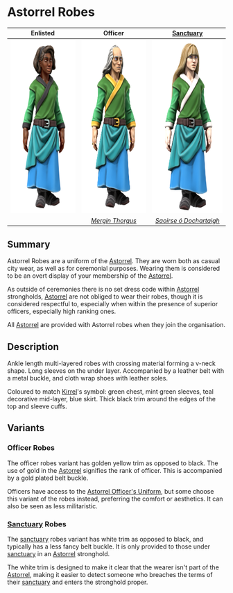 # Astorrel Robes

| Enlisted | Officer | [Sanctuary](../sanctuary.md) |
|:---:|:---:|:---:|
| <img src="https://raw.githubusercontent.com/jesskelsall/astarus-images/main/people/portraits/56dc7d4727318970.png" height="400" /> | <img src="https://raw.githubusercontent.com/jesskelsall/astarus-images/main/people/portraits/417ab84735b8a004.png" height="400" /> | <img src="https://raw.githubusercontent.com/jesskelsall/astarus-images/main/people/portraits/9123d71815a8ce99.png" height="400" /> |
| | *[Mergin Thorgus](../../../characters/mergin-thorgus.md)* | *[Saoirse ó Dochartaigh](../../../characters/saoirse-o-dochartaigh.md)* |

## Summary

Astorrel Robes are a uniform of the [Astorrel](../astorrel.md). They are worn both as casual city wear, as well as for ceremonial purposes. Wearing them is considered to be an overt display of your membership of the [Astorrel](../astorrel.md).

As outside of ceremonies there is no set dress code within [Astorrel](../astorrel.md) strongholds, [Astorrel](../astorrel.md) are not obliged to wear their robes, though it is considered respectful to, especially when within the presence of superior officers, especially high ranking ones.

All [Astorrel](../astorrel.md) are provided with Astorrel robes when they join the organisation.

## Description

Ankle length multi-layered robes with crossing material forming a v-neck shape. Long sleeves on the under layer. Accompanied by a leather belt with a metal buckle, and cloth wrap shoes with leather soles.

Coloured to match [Kirrel](../../../gods/deities/kirrel.md)'s symbol: green chest, mint green sleeves, teal decorative mid-layer, blue skirt. Thick black trim around the edges of the top and sleeve cuffs.

## Variants

### Officer Robes

The officer robes variant has golden yellow trim as opposed to black. The use of gold in the [Astorrel](../astorrel.md) signifies the rank of officer. This is accompanied by a gold plated belt buckle.

Officers have access to the [Astorrel Officer's Uniform](astorrel-officers-uniform.md), but some choose this variant of the robes instead, preferring the comfort or aesthetics. It can also be seen as less militaristic.

### [Sanctuary](../sanctuary.md) Robes

The [sanctuary](../sanctuary.md) robes variant has white trim as opposed to black, and typically has a less fancy belt buckle. It is only provided to those under [sanctuary](../sanctuary.md) in an [Astorrel](../astorrel.md) stronghold.

The white trim is designed to make it clear that the wearer isn't part of the [Astorrel](../astorrel.md), making it easier to detect someone who breaches the terms of their [sanctuary](../sanctuary.md) and enters the stronghold proper.
